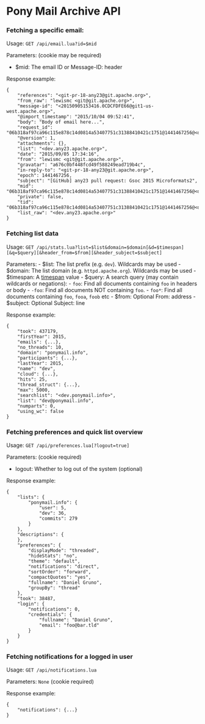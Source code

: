 # Pony Mail Archive API

### Fetching a specific email:

Usage:
`GET /api/email.lua?id=$mid`

Parameters: (cookie may be required)
  - $mid: The email ID or Message-ID: header

Response example:

~~~
{
    "references": "<git-pr-18-any23@git.apache.org>",
    "from_raw": "lewismc <git@git.apache.org>",
    "message-id": "<20150905153416.0CDCFDFE66@git1-us-west.apache.org>",
    "@import_timestamp": "2015/10/04 09:52:41",
    "body": "Body of email here...",
    "request_id": "06b318af97ca96c115e878c14d0814a53407751c31388410421c1751@1441467256@<dev.any23.apache.org>",
    "@version": 1,
    "attachments": {},
    "list": "<dev.any23.apache.org>",
    "date": "2015/09/05 17:34:16",
    "from": "lewismc <git@git.apache.org>",
    "gravatar": "a676c0bf448fcd49f588249ead719b4c",
    "in-reply-to": "<git-pr-18-any23@git.apache.org>",
    "epoch": 1441467256,
    "subject": "[GitHub] any23 pull request: Gsoc 2015 Microformats2",
    "mid": "06b318af97ca96c115e878c14d0814a53407751c31388410421c1751@1441467256@<dev.any23.apache.org>",
    "private": false,
    "tid": "06b318af97ca96c115e878c14d0814a53407751c31388410421c1751@1441467256@<dev.any23.apache.org>",
    "list_raw": "<dev.any23.apache.org>"
}
~~~


### Fetching list data
Usage:
`GET /api/stats.lua?list=$list&domain=$domain[&d=$timespan][&q=$query][&header_from=$from][&header_subject=$subject]`

Parameters:
    - $list: The list prefix (e.g. `dev`). Wildcards may be used
    - $domain: The list domain (e.g. `httpd.apache.org`). Wildcards may be used
    - $timespan: A [timespan](#Timespans) value
    - $query: A search query (may contain wildcards or negations):
      - `foo`: Find all documents containing `foo` in headers or body
      - `-foo`: Find all documents NOT containing `foo`.
      - `foo*`: Find all documents containing `foo`, `fooa`, `foob` etc
    - $from: Optional From: address
    - $subject: Optional Subject: line
    
Response example:

~~~
{
    "took": 437179,
    "firstYear": 2015,
    "emails": {...},
    "no_threads": 10,
    "domain": "ponymail.info",
    "participants": {...},
    "lastYear": 2015,
    "name": "dev",
    "cloud": {...},
    "hits": 25,
    "thread_struct": {...},
    "max": 5000,
    "searchlist": "<dev.ponymail.info>",
    "list": "dev@ponymail.info",
    "numparts": 0,
    "using_wc": false
}
~~~


### Fetching preferences and quick list overview
Usage:
`GET /api/preferences.lua[?logout=true]`

Parameters: (cookie required)
  - logout: Whether to log out of the system (optional)


Response example:

~~~
{
    "lists": {
        "ponymail.info": {
            "user": 5,
            "dev": 36,
            "commits": 279
        }
    },
    "descriptions": {
    },
    "preferences": {
        "displayMode": "threaded",
        "hideStats": "no",
        "theme": "default",
        "notifications": "direct",
        "sortOrder": "forward",
        "compactQuotes": "yes",
        "fullname": "Daniel Gruno",
        "groupBy": "thread"
    },
    "took": 38487,
    "login": {
        "notifications": 0,
        "credentials": {
            "fullname": "Daniel Gruno",
            "email": "foo@bar.tld"
        }
    }
}
~~~


### Fetching notifications for a logged in user
Usage:
`GET /api/notifications.lua`

Parameters: `None` (cookie required)


Response example:

~~~
{
    "notifications": {...}
}
~~~

